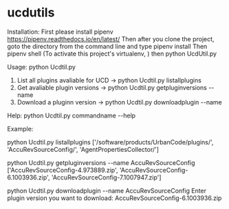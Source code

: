 # ucdutils
Installation:
  First please install pipenv https://pipenv.readthedocs.io/en/latest/
  Then after you clone the project, goto the directory from the command line and type
  pipenv install 
  Then pipenv shell  (To activate this project's virtualenv, )
  then python UcdUtil.py
  
  
Usage:
  python Ucdtil.py
  1) List all plugins avaliable for UCD -> python Ucdtil.py listallplugins
  2) Get avaliable plugin versions -> python Ucdtil.py getpluginversions --name
  3) Download a pluginn version -> python Ucdtil.py downloadplugin --name 
  
	
Help:
 python Ucdtil.py commandname --help
 
Example:

 python Ucdtil.py listallplugins
 ['/software/products/UrbanCode/plugins/', 'AccuRevSourceConfig/', 'AgentPropertiesCollector/']
 
 
 python Ucdtil.py getpluginversions --name AccuRevSourceConfig
 ['AccuRevSourceConfig-4.973889.zip', 'AccuRevSourceConfig-6.1003936.zip', 'AccuRevSourceConfig-7.1007947.zip']
 
 
 python Ucdtil.py downloadplugin --name AccuRevSourceConfig
 Enter plugin version you want to download: AccuRevSourceConfig-6.1003936.zip
 
